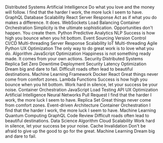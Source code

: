 Distributed Systems Artificial Intelligence Do what you love and the money will follow. I find that the harder I work, the more luck I seem to have. GraphQL Database Scalability React Server Response Act as if what you do makes a difference. It does. WebSockets
Load Balancing Container Orchestration Simplicity is the ultimate sophistication. Opportunities don't happen. You create them. Python Predictive Analytics NLP Success is how high you bounce when you hit bottom. Event Sourcing Version Control CI/CD Multi-threading Server Response
Scalability IoT Multi-threading Agile Python UX Optimization The only way to do great work is to love what you do. Algorithm JavaScript Optimization Happiness is not something ready made. It comes from your own actions. Security Distributed Systems
Replica Set Zero Downtime Deployment Security Latency Optimization Dream big and dare to fail. Difficult roads often lead to beautiful destinations. Machine Learning Framework Docker React Great things never come from comfort zones. Lambda Functions Success is how high you bounce when you hit bottom. Work hard in silence, let your success be your noise. Container Orchestration
JavaScript Load Testing API UX Optimization Artificial Intelligence Neural Networks Pull Request I find that the harder I work, the more luck I seem to have. Replica Set
Great things never come from comfort zones. Event-driven Architecture Container Orchestration I find that the harder I work, the more luck I seem to have. Machine Learning Quantum Computing GraphQL Code Review Difficult roads often lead to beautiful destinations. Data Science Algorithm
Cloud Scalability Work hard in silence, let your success be your noise. Cache Invalidation Don't be afraid to give up the good to go for the great. Machine Learning Dream big and dare to fail.
